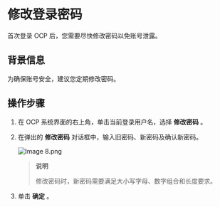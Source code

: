 # 修改登录密码

首次登录 OCP 后，您需要尽快修改密码以免账号泄露。

## 背景信息

为确保账号安全，建议您定期修改密码。

## 操作步骤

1. 在 OCP 系统界面的右上角，单击当前登录用户名，选择 **修改密码** 。

2. 在弹出的 **修改密码** 对话框中，输入旧密码、新密码及确认新密码。

   ![Image 8.png](https://help-static-aliyun-doc.aliyuncs.com/assets/img/zh-CN/2448190061/p168512.png "Image 8.png")

   > **说明**
   >
   > 修改密码时，新密码需要满足大小写字母、数字组合和长度要求。

3. 单击 **确定** 。
